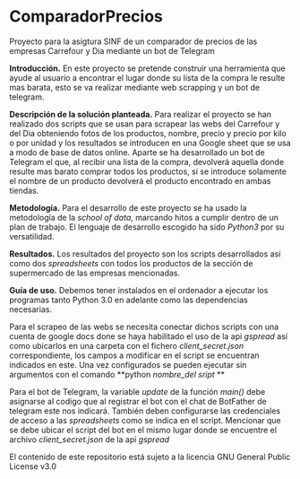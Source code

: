 # ComparadorPrecios
Proyecto para la asigtura SINF de un comparador de precios de las empresas Carrefour y Dia mediante un bot de Telegram

**Introducción.**
En este proyecto se pretende construir una herramienta que ayude al usuario a encontrar el lugar donde su lista de la compra le resulte mas barata, esto se va  realizar mediante web scrapping y un bot de telegram.

**Descripción de la solución planteada.**
Para realizar el proyecto se han realizado dos scripts que se usan para scrapear las webs del Carrefour y del Dia obteniendo fotos de los productos, nombre, precio y precio por kilo o por unidad y los resultados se introducen en una Google sheet que se usa a modo de base de datos online.
Aparte se ha desarrollado un bot de Telegram el que, al recibir una lista de la compra, devolverá aquella donde resulte mas barato comprar todos los productos, si se introduce solamente el nombre de un producto devolverá el producto encontrado en ambas tiendas.

**Metodología.**
Para el desarrollo de este proyecto se ha usado la metodología de la *school of data*, marcando hitos a cumplir dentro de un plan de trabajo. El lenguaje de desarrollo escogido ha sido *Python3* por su versatilidad.

**Resultados.**
Los resultados del proyecto son los scripts desarrollados así como dos *spreadsheets* con todos los productos de la sección de supermercado de las empresas mencionadas.

**Guía de uso.**
Debemos tener instalados en el ordenador a ejecutar los programas tanto Python 3.0 en adelante como las dependencias necesarias.

Para el scrapeo de las webs se necesita conectar dichos scripts con una cuenta de google docs done se haya habilitado el uso de la api *gspread* así como ubicarlos en una carpeta con el fichero *client_secret.json* correspondiente, los campos a modificar en el script se encuentran indicados en este. Una vez configurados se pueden ejecutar sin argumentos con el comando **python *nombre_del sript* **

Para el bot de Telegram, la variable *update* de la función *main()* debe asignarse al codigo que al registrar el bot con el chat de BotFather de telegram este nos indicará. También deben configurarse las credenciales de acceso a las *spreadsheets* como se indica en el script. Mencionar que se debe ubicar el script del bot en el mismo lugar donde se encuentre el archivo *client_secret.json* de la api *gspread*


El contenido de este repositorio está sujeto a la licencia GNU General Public License v3.0
